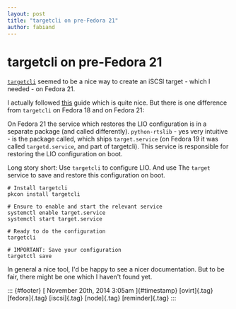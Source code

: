 ```yaml
---
layout: post
title: "targetcli on pre-Fedora 21"
author: fabiand
---
```



targetcli on pre-Fedora 21
==========================

[`targetcli`](https://github.com/agrover/targetcli-fb) seemed to be a
nice way to create an iSCSI target - which I needed - on Fedora 21.

I actually followed
[this](http://workaround.cz/cmd-targetcli-iscsi-target-lio-and-fedora-18/)
guide which is quite nice. But there is one difference from `targetcli`
on Fedora 18 and on Fedora 21:

On Fedora 21 the service which restores the LIO configuration is in a
separate package (and called differently). `python-rtslib` - yes very
intuitive - is the package called, which ships `target.service` (on
Fedora 19 it was called `targetd.service`, and part of targetcli). This
service is responsible for restoring the LIO configuration on boot.

Long story short: Use `targetcli` to configure LIO. And use The `target`
service to save and restore this configuration on boot.

    # Install targetcli
    pkcon install targetcli

    # Ensure to enable and start the relevant service
    systemctl enable target.service
    systemctl start target.service

    # Ready to do the configuration
    targetcli

    # IMPORTANT: Save your configuration
    targetctl save

In general a nice tool, I'd be happy to see a nicer documentation. But
to be fair, there might be one which I haven't found yet.

::: {#footer}
[ November 20th, 2014 3:05am ]{#timestamp} [ovirt]{.tag} [fedora]{.tag}
[iscsi]{.tag} [node]{.tag} [reminder]{.tag}
:::
